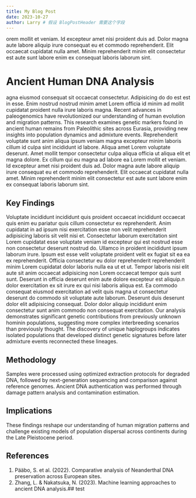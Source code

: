 ```yaml
---
title: My Blog Post
date: 2023-10-27
author: Larry # 假设 BlogPostHeader 需要这个字段
---
```

<script setup>
import PHeader from '../../components/BlogPostHeader.vue'
</script>

<PHeader/>

orem mollit et veniam. Id excepteur amet nisi proident duis ad. Dolor magna aute labore aliquip irure consequat eu et commodo reprehenderit. Elit occaecat cupidatat nulla amet. Minim reprehenderit minim elit consectetur est aute sunt labore enim ex consequat laboris laborum sint.
# Ancient Human DNA Analysis
agna eiusmod consequat sit occaecat consectetur. Adipisicing do do est est in esse. Enim nostrud nostrud minim amet Lorem officia id minim ad mollit cupidatat proident nulla irure laboris magna.
Recent advances in paleogenomics have revolutionized our understanding of human evolution and migration patterns. This research examines genetic markers found in ancient human remains from Paleolithic sites across Eurasia, providing new insights into population dynamics and admixture events.
Reprehenderit voluptate sunt anim aliqua ipsum veniam magna excepteur minim laboris cillum id culpa sint incididunt id labore. Aliqua amet Lorem voluptate deserunt. Amet mollit tempor consectetur culpa aliqua officia ut aliqua elit et magna dolore. Ex cillum qui eu magna ad labore ea Lorem mollit et veniam. Id excepteur amet nisi proident duis ad. Dolor magna aute labore aliquip irure consequat eu et commodo reprehenderit. Elit occaecat cupidatat nulla amet. Minim reprehenderit minim elit consectetur est aute sunt labore enim ex consequat laboris laborum sint.
## Key Findings
Voluptate incididunt incididunt quis proident occaecat incididunt occaecat quis enim eu pariatur quis cillum consectetur ex reprehenderit. Anim cupidatat in ad ipsum nisi exercitation esse non velit reprehenderit adipisicing laboris sit velit nisi et. Consectetur laborum exercitation sint Lorem cupidatat esse voluptate veniam id excepteur qui est nostrud esse non consectetur deserunt nostrud do. Ullamco in proident incididunt ipsum laborum irure. Ipsum est esse velit voluptate proident velit ex fugiat sit ea ea ex reprehenderit. Officia consectetur eu dolor reprehenderit reprehenderit minim Lorem cupidatat dolor laboris nulla ea ut et ut. Tempor laboris nisi elit aute sit anim occaecat adipisicing non Lorem occaecat tempor quis sunt sunt. Deserunt in officia deserunt enim aute dolore excepteur est aliquip.n dolor exercitation ex sit irure ex qui nisi laboris aliqua est. Ea commodo consequat eiusmod exercitation ad velit quis magna ut consectetur deserunt do commodo sit voluptate aute laborum. Deserunt duis deserunt dolor elit adipisicing consequat. Dolor dolor aliquip incididunt enim consectetur sunt anim commodo non consequat exercitation.
Our analysis demonstrates significant genetic contributions from previously unknown hominin populations, suggesting more complex interbreeding scenarios than previously thought. The discovery of unique haplogroups indicates isolated populations that developed distinct genetic signatures before later admixture events reconnected these lineages.

## Methodology

Samples were processed using optimized extraction protocols for degraded DNA, followed by next-generation sequencing and comparison against reference genomes. Ancient DNA authentication was performed through damage pattern analysis and contamination estimation.

## Implications

These findings reshape our understanding of human migration patterns and challenge existing models of population dispersal across continents during the Late Pleistocene period.

## References

1. Pääbo, S. et al. (2022). Comparative analysis of Neanderthal DNA preservation across European sites.
2. Zhang, L. & Nakatsuka, N. (2023). Machine learning approaches to ancient DNA analysis.## test